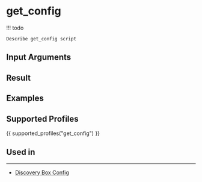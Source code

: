 

# get_config

<!-- prettier-ignore -->
!!! todo

    Describe get_config script

## Input Arguments

## Result

## Examples

## Supported Profiles

{{ supported_profiles("get_config") }}

## Used in
----
* [Discovery Box Config](../../discovery-reference/box/config.md)
